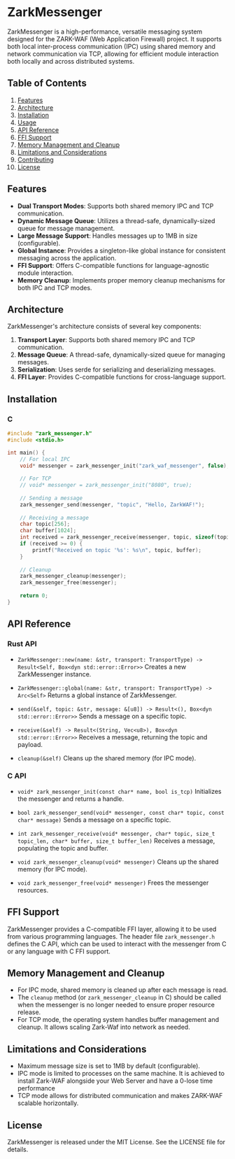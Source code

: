 # ZarkMessenger

ZarkMessenger is a high-performance, versatile messaging system designed for the ZARK-WAF (Web Application Firewall) project. It supports both local inter-process communication (IPC) using shared memory and network communication via TCP, allowing for efficient module interaction both locally and across distributed systems.

## Table of Contents

1. [Features](#features)
2. [Architecture](#architecture)
3. [Installation](#installation)
4. [Usage](#usage)
5. [API Reference](#api-reference)
6. [FFI Support](#ffi-support)
7. [Memory Management and Cleanup](#memory-management-and-cleanup)
8. [Limitations and Considerations](#limitations-and-considerations)
9. [Contributing](#contributing)
10. [License](#license)

## Features

- **Dual Transport Modes**: Supports both shared memory IPC and TCP communication.
- **Dynamic Message Queue**: Utilizes a thread-safe, dynamically-sized queue for message management.
- **Large Message Support**: Handles messages up to 1MB in size (configurable).
- **Global Instance**: Provides a singleton-like global instance for consistent messaging across the application.
- **FFI Support**: Offers C-compatible functions for language-agnostic module interaction.
- **Memory Cleanup**: Implements proper memory cleanup mechanisms for both IPC and TCP modes.

## Architecture

ZarkMessenger's architecture consists of several key components:

1. **Transport Layer**: Supports both shared memory IPC and TCP communication.
2. **Message Queue**: A thread-safe, dynamically-sized queue for managing messages.
3. **Serialization**: Uses serde for serializing and deserializing messages.
4. **FFI Layer**: Provides C-compatible functions for cross-language support.

## Installation

### C

```c
#include "zark_messenger.h"
#include <stdio.h>

int main() {
    // For local IPC
    void* messenger = zark_messenger_init("zark_waf_messenger", false);
    
    // For TCP
    // void* messenger = zark_messenger_init("8080", true);
    
    // Sending a message
    zark_messenger_send(messenger, "topic", "Hello, ZarkWAF!");
    
    // Receiving a message
    char topic[256];
    char buffer[1024];
    int received = zark_messenger_receive(messenger, topic, sizeof(topic), buffer, sizeof(buffer));
    if (received >= 0) {
        printf("Received on topic '%s': %s\n", topic, buffer);
    }
    
    // Cleanup
    zark_messenger_cleanup(messenger);
    zark_messenger_free(messenger);
    
    return 0;
}
```

## API Reference

### Rust API

- `ZarkMessenger::new(name: &str, transport: TransportType) -> Result<Self, Box<dyn std::error::Error>>`
  Creates a new ZarkMessenger instance.

- `ZarkMessenger::global(name: &str, transport: TransportType) -> Arc<Self>`
  Returns a global instance of ZarkMessenger.

- `send(&self, topic: &str, message: &[u8]) -> Result<(), Box<dyn std::error::Error>>`
  Sends a message on a specific topic.

- `receive(&self) -> Result<(String, Vec<u8>), Box<dyn std::error::Error>>`
  Receives a message, returning the topic and payload.

- `cleanup(&self)`
  Cleans up the shared memory (for IPC mode).

### C API

- `void* zark_messenger_init(const char* name, bool is_tcp)`
  Initializes the messenger and returns a handle.

- `bool zark_messenger_send(void* messenger, const char* topic, const char* message)`
  Sends a message on a specific topic.

- `int zark_messenger_receive(void* messenger, char* topic, size_t topic_len, char* buffer, size_t buffer_len)`
  Receives a message, populating the topic and buffer.

- `void zark_messenger_cleanup(void* messenger)`
  Cleans up the shared memory (for IPC mode).

- `void zark_messenger_free(void* messenger)`
  Frees the messenger resources.

## FFI Support

ZarkMessenger provides a C-compatible FFI layer, allowing it to be used from various programming languages. The header file `zark_messenger.h` defines the C API, which can be used to interact with the messenger from C or any language with C FFI support.

## Memory Management and Cleanup

- For IPC mode, shared memory is cleaned up after each message is read.
- The `cleanup` method (or `zark_messenger_cleanup` in C) should be called when the messenger is no longer needed to ensure proper resource release.
- For TCP mode, the operating system handles buffer management and cleanup. It allows scaling Zark-Waf into network as needed.

## Limitations and Considerations

- Maximum message size is set to 1MB by default (configurable).
- IPC mode is limited to processes on the same machine. It is achieved to install Zark-WAF alongside your Web Server and have a 0-lose time performance
- TCP mode allows for distributed communication and makes ZARK-WAF scalable horizontally.

## License

ZarkMessenger is released under the MIT License. See the LICENSE file for details.
